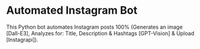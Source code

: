 # Automated Instagram Bot
 This Python bot automates Instagram posts 100% (Generates an image [Dall-E3], Analyzes for: Title, Description & Hashtags [GPT-Vision] & Upload [Instagrapi]).
